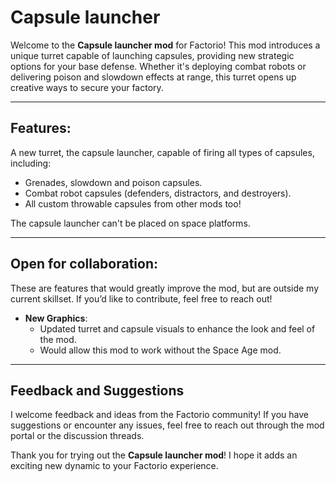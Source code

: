 # Capsule launcher

Welcome to the **Capsule launcher mod** for Factorio! This mod introduces a unique turret capable of launching capsules, providing new strategic options for your base defense. Whether it's deploying combat robots or delivering poison and slowdown effects at range, this turret opens up creative ways to secure your factory.

---

## Features:

A new turret, the capsule launcher, capable of firing all types of capsules, including:

  - Grenades, slowdown and poison capsules.
  - Combat robot capsules (defenders, distractors, and destroyers).
  - All custom throwable capsules from other mods too!

The capsule launcher can't be placed on space platforms.

---

## Open for collaboration:

These are features that would greatly improve the mod, but are outside my current skillset.
If you’d like to contribute, feel free to reach out!

  - **New Graphics**:
    - Updated turret and capsule visuals to enhance the look and feel of the mod.
    - Would allow this mod to work without the Space Age mod.

---

## Feedback and Suggestions

I welcome feedback and ideas from the Factorio community! If you have suggestions or encounter any issues, feel free to reach out through the mod portal or the discussion threads.

Thank you for trying out the **Capsule launcher mod**! I hope it adds an exciting new dynamic to your Factorio experience.
